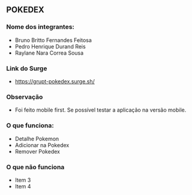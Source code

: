 ## POKEDEX

### Nome dos integrantes: 
- Bruno Britto Fernandes Feitosa
- Pedro Henrique Durand Reis
- Raylane Nara Correa Sousa

### Link do Surge
- https://grupt-pokedex.surge.sh/

### Observação
- Foi feito mobile first. Se possível testar a aplicação na versão mobile.

### O que funciona:
- Detalhe Pokemon
- Adicionar na Pokedex
- Remover Pokedex

### O que não funciona
- Item 3
- Item 4

